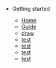 <!-- docs/_sidebar.md -->

- Getting started

  - [Home](/)
  - [Guide](guide.md)
  - [draw](https://raw.githubusercontent.com/TheFeloDevTeam/TestDocsify/master/docs/new_page.html)
  - [test](guide.md)
  - [test](guide.md)
  - [test](guide.md)
  - [test](guide.md)
